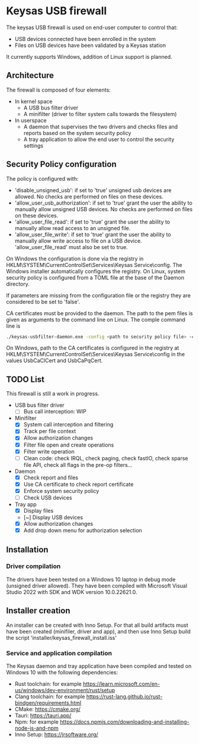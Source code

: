 # Keysas USB firewall

The keysas USB firewall is used on end-user computer to control that:

- USB devices connected have been enrolled in the system
- Files on USB devices have been validated by a Keysas station

It currently supports Windows, addition of Linux support is planned.

## Architecture

The firewall is composed of four elements:

- In kernel space
  - A USB bus filter driver
  - A minifilter (driver to filter system calls towards the filesystem)
- In userspace
  - A daemon that supervises the two drivers and checks files and reports based on the system security policy
  - A tray application to allow the end user to control the security settings

## Security Policy configuration

The policy is configured with:

- 'disable_unsigned_usb': if set to 'true' unsigned usb devices are allowed. No checks are performed on files on these devices.
- 'allow_user_usb_authorization': if set to 'true' grant the user the ability to manually allow unsigned USB devices. No checks are performed on files on these devices.
- 'allow_user_file_read': if set to 'true' grant the user the ability to manually allow read access to an unsigned file.
- 'allow_user_file_write': if set to 'true' grant the user the ability to manually allow write access to file on a USB device. 'allow_user_file_read' must also be set to true.

On Windows the configuration is done via the registry in HKLM\SYSTEM\CurrentControlSet\Services\Keysas Service\config. The Windows installer automatically configures the registry.
On Linux, system security policy is configured from a TOML file at the base of the Daemon directory.

If parameters are missing from the configuration file or the registry they are considered to be set to 'false'.

CA certificates must be provided to the daemon. The path to the pem files is given as arguments to the command line on Linux.
The comple command line is

```bash
./keysas-usbfilter-daemon.exe -config <path to security policy file> -ca_cl <path to CA ED25519 certificate> -ca_pq <path to CA Ml-Dsa certificate>
```

On Windows, path to the CA certificates is configured in the registry at HKLM\SYSTEM\CurrentControlSet\Services\Keysas Service\config in the values UsbCaClCert and UsbCaPqCert.

## TODO List

 This firewall is still a work in progress.

- USB bus filter driver
  - [ ] Bus call interception: WIP
- Minifilter
  - [X] System call interception and filtering
  - [X] Track per file context
  - [X] Allow authorization changes
  - [X] Filter file open and create operations
  - [X] Filter write operation
  - [ ] Clean code: check IRQL, check paging, check fastIO, check sparse file API, check all flags in the pre-op filters...
- Daemon
  - [X] Check report and files
  - [X] Use CA certificate to check report certificate
  - [X] Enforce system security policy
  - [ ] Check USB devices
- Tray app
  - [X] Display files
  - [~] Display USB devices
  - [X] Allow authorization changes
  - [X] Add drop down menu for authorization selection

## Installation

### Driver compilation

The drivers have been tested on a Windows 10 laptop in debug mode (unsigned driver allowed).
They have been compiled with Microsoft Visual Studio 2022 with SDK and WDK version 10.0.22621.0.

## Installer creation

An installer can be created with Inno Setup. For that all build artifacts must have been created (minifiler, driver and app), and then use Inno Setup build the script 'installer/keysas_firewall_install.iss'

### Service and application compilation

The Keysas daemon and tray application have been compiled and tested on Windows 10 with the following dependencies:

- Rust toolchain: for example <https://learn.microsoft.com/en-us/windows/dev-environment/rust/setup>
- Clang toolchain: for example <https://rust-lang.github.io/rust-bindgen/requirements.html>
- CMake: <https://cmake.org/>
- Tauri: <https://tauri.app/>
- Npm: for example <https://docs.npmjs.com/downloading-and-installing-node-js-and-npm>
- Inno Setup: <https://jrsoftware.org/> 
